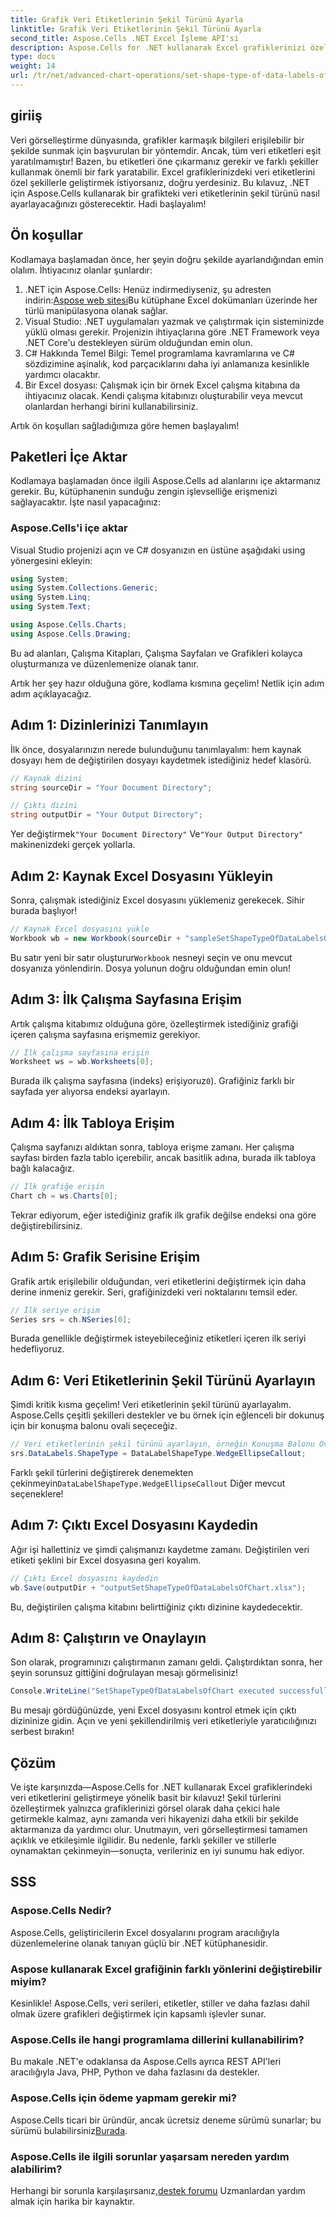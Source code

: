 ```yaml
---
title: Grafik Veri Etiketlerinin Şekil Türünü Ayarla
linktitle: Grafik Veri Etiketlerinin Şekil Türünü Ayarla
second_title: Aspose.Cells .NET Excel İşleme API'si
description: Aspose.Cells for .NET kullanarak Excel grafiklerinizi özelleştirilmiş veri etiketi şekilleriyle geliştirin. Veri sunumunuzu yükseltmek için bu adım adım kılavuzu izleyin.
type: docs
weight: 14
url: /tr/net/advanced-chart-operations/set-shape-type-of-data-labels-of-chart/
---
```

## giriiş

Veri görselleştirme dünyasında, grafikler karmaşık bilgileri erişilebilir bir şekilde sunmak için başvurulan bir yöntemdir. Ancak, tüm veri etiketleri eşit yaratılmamıştır! Bazen, bu etiketleri öne çıkarmanız gerekir ve farklı şekiller kullanmak önemli bir fark yaratabilir. Excel grafiklerinizdeki veri etiketlerini özel şekillerle geliştirmek istiyorsanız, doğru yerdesiniz. Bu kılavuz, .NET için Aspose.Cells kullanarak bir grafikteki veri etiketlerinin şekil türünü nasıl ayarlayacağınızı gösterecektir. Hadi başlayalım!

## Ön koşullar

Kodlamaya başlamadan önce, her şeyin doğru şekilde ayarlandığından emin olalım. İhtiyacınız olanlar şunlardır:

1.  .NET için Aspose.Cells: Henüz indirmediyseniz, şu adresten indirin:[Aspose web sitesi](https://releases.aspose.com/cells/net/)Bu kütüphane Excel dokümanları üzerinde her türlü manipülasyona olanak sağlar.
2. Visual Studio: .NET uygulamaları yazmak ve çalıştırmak için sisteminizde yüklü olması gerekir. Projenizin ihtiyaçlarına göre .NET Framework veya .NET Core'u destekleyen sürüm olduğundan emin olun.
3. C# Hakkında Temel Bilgi: Temel programlama kavramlarına ve C# sözdizimine aşinalık, kod parçacıklarını daha iyi anlamanıza kesinlikle yardımcı olacaktır.
4. Bir Excel dosyası: Çalışmak için bir örnek Excel çalışma kitabına da ihtiyacınız olacak. Kendi çalışma kitabınızı oluşturabilir veya mevcut olanlardan herhangi birini kullanabilirsiniz.

Artık ön koşulları sağladığımıza göre hemen başlayalım!

## Paketleri İçe Aktar

Kodlamaya başlamadan önce ilgili Aspose.Cells ad alanlarını içe aktarmanız gerekir. Bu, kütüphanenin sunduğu zengin işlevselliğe erişmenizi sağlayacaktır. İşte nasıl yapacağınız:

### Aspose.Cells'i içe aktar

Visual Studio projenizi açın ve C# dosyanızın en üstüne aşağıdaki using yönergesini ekleyin:

```csharp
using System;
using System.Collections.Generic;
using System.Linq;
using System.Text;

using Aspose.Cells.Charts;
using Aspose.Cells.Drawing;
```

Bu ad alanları, Çalışma Kitapları, Çalışma Sayfaları ve Grafikleri kolayca oluşturmanıza ve düzenlemenize olanak tanır.

Artık her şey hazır olduğuna göre, kodlama kısmına geçelim! Netlik için adım adım açıklayacağız.

## Adım 1: Dizinlerinizi Tanımlayın

İlk önce, dosyalarınızın nerede bulunduğunu tanımlayalım: hem kaynak dosyayı hem de değiştirilen dosyayı kaydetmek istediğiniz hedef klasörü.

```csharp
// Kaynak dizini
string sourceDir = "Your Document Directory";

// Çıktı dizini
string outputDir = "Your Output Directory";
```

 Yer değiştirmek`"Your Document Directory"` Ve`"Your Output Directory"` makinenizdeki gerçek yollarla.

## Adım 2: Kaynak Excel Dosyasını Yükleyin

Sonra, çalışmak istediğiniz Excel dosyasını yüklemeniz gerekecek. Sihir burada başlıyor!

```csharp
// Kaynak Excel dosyasını yükle
Workbook wb = new Workbook(sourceDir + "sampleSetShapeTypeOfDataLabelsOfChart.xlsx");
```

 Bu satır yeni bir satır oluşturur`Workbook` nesneyi seçin ve onu mevcut dosyanıza yönlendirin. Dosya yolunun doğru olduğundan emin olun!

## Adım 3: İlk Çalışma Sayfasına Erişim

Artık çalışma kitabımız olduğuna göre, özelleştirmek istediğiniz grafiği içeren çalışma sayfasına erişmemiz gerekiyor.

```csharp
// İlk çalışma sayfasına erişin
Worksheet ws = wb.Worksheets[0];
```

 Burada ilk çalışma sayfasına (indeks) erişiyoruz`0`). Grafiğiniz farklı bir sayfada yer alıyorsa endeksi ayarlayın.

## Adım 4: İlk Tabloya Erişim

Çalışma sayfanızı aldıktan sonra, tabloya erişme zamanı. Her çalışma sayfası birden fazla tablo içerebilir, ancak basitlik adına, burada ilk tabloya bağlı kalacağız.

```csharp
// İlk grafiğe erişin
Chart ch = ws.Charts[0];
```

Tekrar ediyorum, eğer istediğiniz grafik ilk grafik değilse endeksi ona göre değiştirebilirsiniz.

## Adım 5: Grafik Serisine Erişim

Grafik artık erişilebilir olduğundan, veri etiketlerini değiştirmek için daha derine inmeniz gerekir. Seri, grafiğinizdeki veri noktalarını temsil eder.

```csharp
// İlk seriye erişim
Series srs = ch.NSeries[0];
```

Burada genellikle değiştirmek isteyebileceğiniz etiketleri içeren ilk seriyi hedefliyoruz.

## Adım 6: Veri Etiketlerinin Şekil Türünü Ayarlayın

Şimdi kritik kısma geçelim! Veri etiketlerinin şekil türünü ayarlayalım. Aspose.Cells çeşitli şekilleri destekler ve bu örnek için eğlenceli bir dokunuş için bir konuşma balonu ovali seçeceğiz.

```csharp
// Veri etiketlerinin şekil türünü ayarlayın, örneğin Konuşma Balonu Oval
srs.DataLabels.ShapeType = DataLabelShapeType.WedgeEllipseCallout;
```

 Farklı şekil türlerini değiştirerek denemekten çekinmeyin`DataLabelShapeType.WedgeEllipseCallout` Diğer mevcut seçeneklere!

## Adım 7: Çıktı Excel Dosyasını Kaydedin

Ağır işi hallettiniz ve şimdi çalışmanızı kaydetme zamanı. Değiştirilen veri etiketi şeklini bir Excel dosyasına geri koyalım.

```csharp
// Çıktı Excel dosyasını kaydedin
wb.Save(outputDir + "outputSetShapeTypeOfDataLabelsOfChart.xlsx");
```

Bu, değiştirilen çalışma kitabını belirttiğiniz çıktı dizinine kaydedecektir.

## Adım 8: Çalıştırın ve Onaylayın

Son olarak, programınızı çalıştırmanın zamanı geldi. Çalıştırdıktan sonra, her şeyin sorunsuz gittiğini doğrulayan mesajı görmelisiniz!

```csharp
Console.WriteLine("SetShapeTypeOfDataLabelsOfChart executed successfully.");
```

Bu mesajı gördüğünüzde, yeni Excel dosyasını kontrol etmek için çıktı dizininize gidin. Açın ve yeni şekillendirilmiş veri etiketleriyle yaratıcılığınızı serbest bırakın!

## Çözüm

Ve işte karşınızda—Aspose.Cells for .NET kullanarak Excel grafiklerindeki veri etiketlerini geliştirmeye yönelik basit bir kılavuz! Şekil türlerini özelleştirmek yalnızca grafiklerinizi görsel olarak daha çekici hale getirmekle kalmaz, aynı zamanda veri hikayenizi daha etkili bir şekilde aktarmanıza da yardımcı olur. Unutmayın, veri görselleştirmesi tamamen açıklık ve etkileşimle ilgilidir. Bu nedenle, farklı şekiller ve stillerle oynamaktan çekinmeyin—sonuçta, verileriniz en iyi sunumu hak ediyor.

## SSS

### Aspose.Cells Nedir?  
Aspose.Cells, geliştiricilerin Excel dosyalarını program aracılığıyla düzenlemelerine olanak tanıyan güçlü bir .NET kütüphanesidir.

### Aspose kullanarak Excel grafiğinin farklı yönlerini değiştirebilir miyim?  
Kesinlikle! Aspose.Cells, veri serileri, etiketler, stiller ve daha fazlası dahil olmak üzere grafikleri değiştirmek için kapsamlı işlevler sunar.

### Aspose.Cells ile hangi programlama dillerini kullanabilirim?  
Bu makale .NET'e odaklansa da Aspose.Cells ayrıca REST API'leri aracılığıyla Java, PHP, Python ve daha fazlasını da destekler.

### Aspose.Cells için ödeme yapmam gerekir mi?  
Aspose.Cells ticari bir üründür, ancak ücretsiz deneme sürümü sunarlar; bu sürümü bulabilirsiniz[Burada](https://releases.aspose.com/).

### Aspose.Cells ile ilgili sorunlar yaşarsam nereden yardım alabilirim?  
 Herhangi bir sorunla karşılaşırsanız,[destek forumu](https://forum.aspose.com/c/cells/9) Uzmanlardan yardım almak için harika bir kaynaktır.